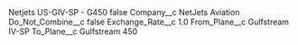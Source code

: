 <?xml version="1.0" encoding="UTF-8"?>
<CustomMetadata xmlns="http://soap.sforce.com/2006/04/metadata" xmlns:xsi="http://www.w3.org/2001/XMLSchema-instance" xmlns:xsd="http://www.w3.org/2001/XMLSchema">
    <label>Netjets US-GIV-SP - G450</label>
    <protected>false</protected>
    <values>
        <field>Company__c</field>
        <value xsi:type="xsd:string">NetJets Aviation</value>
    </values>
    <values>
        <field>Do_Not_Combine__c</field>
        <value xsi:type="xsd:boolean">false</value>
    </values>
    <values>
        <field>Exchange_Rate__c</field>
        <value xsi:type="xsd:double">1.0</value>
    </values>
    <values>
        <field>From_Plane__c</field>
        <value xsi:type="xsd:string">Gulfstream IV-SP</value>
    </values>
    <values>
        <field>To_Plane__c</field>
        <value xsi:type="xsd:string">Gulfstream 450</value>
    </values>
</CustomMetadata>
